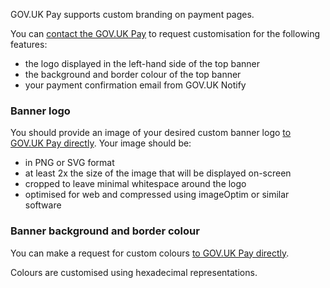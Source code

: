 GOV.UK Pay supports custom branding on payment pages.

You can [contact the GOV.UK Pay](/support_contact_and_more_information) to
request customisation for the following features:

* the logo displayed in the left-hand side of the top banner
* the background and border colour of the top banner
* your payment confirmation email from GOV.UK Notify

### Banner logo

You should provide an image of your desired custom banner logo [to GOV.UK Pay
directly](/support_contact_and_more_information). Your image should be:

* in PNG or SVG format
* at least 2x the size of the image that will be displayed on-screen
* cropped to leave minimal whitespace around the logo
* optimised for web and compressed using imageOptim or similar software

### Banner background and border colour

You can make a request for custom colours [to GOV.UK Pay
directly](/support_contact_and_more_information). 

Colours are customised using hexadecimal representations. 

